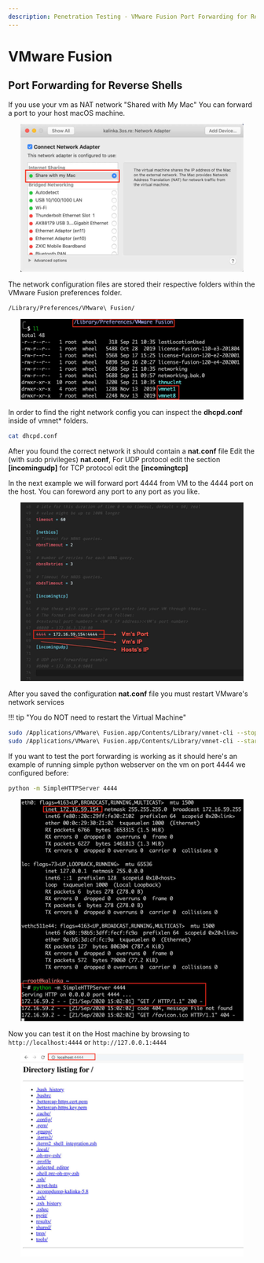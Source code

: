 ```yaml
---
description: Penetration Testing - VMware Fusion Port Forwarding for Reverse Shells
---
```


# VMware Fusion

## Port Forwarding for Reverse Shells

If you use your vm as NAT network "Shared with My Mac" You can forward a port to your host macOS machine.

<div style="width:90%; margin:0 auto">
    <img src="/assets/images/penetration-testing/vmwareFusion/vmware_network.jpg" alt="vmware_network">
</div>

The network configuration files are stored their respective folders within the VMware Fusion preferences folder.

```bash
/Library/Preferences/VMware\ Fusion/
```

<div style="width:90%; margin:0 auto">
    <img src="/assets/images/penetration-testing/vmwareFusion/vmwarenetworks.jpg" alt="vmware networks">
</div>

In order to find the right network config you can inspect the **dhcpd.conf** inside of vmnet\* folders.

```bash
cat dhcpd.conf
```

After you found the correct network it should contain a **nat.conf** file
Edit the (with sudo privileges) **nat.conf**, For UDP protocol edit the section **[incomingudp]**
for TCP protocol edit the **[incomingtcp]**

In the next example we will forward port 4444 from VM to the 4444 port on the host.
You can foreword any port to any port as you like.

<div style="width:90%; margin:0 auto">
    <img src="/assets/images/penetration-testing/vmwareFusion/vmware_nat_config.jpg" alt="vmware nat config">
</div>

After you saved the configuration **nat.conf** file you must restart VMware's network services

!!! tip "You do NOT need to restart the Virtual Machine"

```bash
sudo /Applications/VMware\ Fusion.app/Contents/Library/vmnet-cli --stop
sudo /Applications/VMware\ Fusion.app/Contents/Library/vmnet-cli --start
```

If you want to test the port forwarding is working as it should here's an example of running simple python webserver on the vm on port 4444 we configured before:

```bash
python -m SimpleHTTPServer 4444
```

<div style="width:90%; margin:0 auto">
    <img src="/assets/images/penetration-testing/vmwareFusion/pythonServerExmaple.jpg" alt="python server on port 4444">
</div>

Now you can test it on the Host machine by browsing to `http://localhost:4444` or `http://127.0.0.1:4444`

<div style="width:90%; margin:0 auto">
    <img src="/assets/images/penetration-testing/vmwareFusion/host.jpg" alt="localhost forwarding">
</div>
